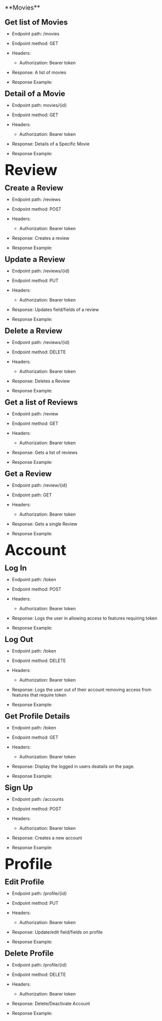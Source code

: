 <p style="font-size:20px">**Movies**</p>

<font size =5>**Get list of Movies**</font>
 * Endpoint path: /movies
 * Endpoint method: GET

 * Headers:
    * Authorization: Bearer token

 * Response: A list of movies
 * Response Example:

<font size =5>**Detail of a Movie**</font>
 * Endpoint path: movies/{id}
 * Endpoint method: GET

 * Headers:
    * Authorization: Bearer token

 * Response: Details of a Specific Movie
 * Response Example:

<font size =10>**Review** </font>

<font size =5>**Create a Review**</font>
 * Endpoint path: /reviews
 * Endpoint method: POST

 * Headers:
    * Authorization: Bearer token

 * Response: Creates a review
 * Response Example:

<font size =5>**Update a Review**</font>
 * Endpoint path: /reviews/{id}
 * Endpoint method: PUT

 * Headers:
    * Authorization: Bearer token

 * Response: Updates field/fields of a review
 * Response Example:

<font size =5>**Delete a Review**</font>
 * Endpoint path: /reviews/{id}
 * Endpoint method: DELETE

 * Headers:
    * Authorization: Bearer token

 * Response: Deletes a Review
 * Response Example:

<font size =5>**Get a list of Reviews**</font>
 * Endpoint path: /review
 * Endpoint method: GET

 * Headers:
    * Authorization: Bearer token

 * Response: Gets a list of reviews
 * Response Example:

 <font size =5>**Get a Review**</font>
 * Endpoint path: /review/{id}
 * Endpoint path: GET

 * Headers:
    * Authorization: Bearer token

 * Response: Gets a single Review
 * Response Example:

<font size =10>**Account**</font>

<font size =5>**Log In**</font>
 * Endpoint path: /token
 * Endpoint method: POST

 * Headers:
    * Authorization: Bearer token

 * Response: Logs the user in allowing access to features requiring token
 * Response Example:

<font size =5>**Log Out**</font>
  * Endpoint path: /token
 * Endpoint method: DELETE

 * Headers:
    * Authorization: Bearer token

 * Response: Logs the user out of their account removing access from features that require token
 * Response Example:

 <font size =5>**Get Profile Details**</font>
  * Endpoint path: /token
 * Endpoint method: GET

 * Headers:
    * Authorization: Bearer token

 * Response: Display the logged in users deatails on the page.
 * Response Example:

 <font size =5>**Sign Up**</font>
 * Endpoint path: /accounts
 * Endpoint method: POST

 * Headers:
    * Authorization: Bearer token

 * Response: Creates a new account
 * Response Example:

<font size =10>**Profile**</font>

<font size =5>**Edit Profile**</font>
 * Endpoint path: /profile/{id}
 * Endpoint method: PUT

 * Headers:
    * Authorization: Bearer token

 * Response: Update/edit field/fields on profile
 * Response Example:

<font size =5>**Delete Profile**</font>
 * Endpoint path: /profile/{id}
 * Endpoint method: DELETE

 * Headers:
    * Authorization: Bearer token

 * Response: Delete/Deactivate Account
 * Response Example:
